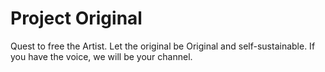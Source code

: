# Project Original
Quest to free the Artist. Let the original be Original and self-sustainable.
If you have the voice, we will be your channel.


